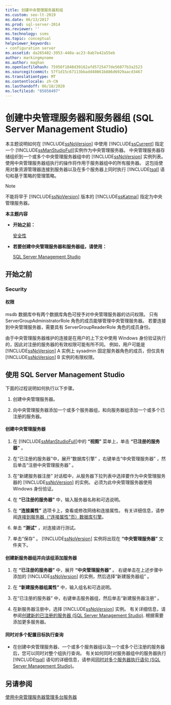 ```yaml
---
title: 创建中央管理服务器和组
ms.custom: seo-lt-2019
ms.date: 06/13/2017
ms.prod: sql-server-2014
ms.reviewer: ''
ms.technology: ssms
ms.topic: conceptual
helpviewer_keywords:
- configuration server
ms.assetid: da265482-3953-440a-ac23-0ab7e42a55eb
author: markingmyname
ms.author: maghan
ms.openlocfilehash: 75950f1848d39162afd5725477de56077b3a2523
ms.sourcegitcommit: 57f1d15c67113bbadd40861b886d6929aacd3467
ms.translationtype: MT
ms.contentlocale: zh-CN
ms.lasthandoff: 06/18/2020
ms.locfileid: "85058497"
---
```

# <a name="create-a-central-management-server-and-server-group-sql-server-management-studio"></a>创建中央管理服务器和服务器组 (SQL Server Management Studio)
  本主题说明如何在 [!INCLUDE[ssNoVersion](../../includes/ssnoversion-md.md)] 中使用 [!INCLUDE[ssCurrent](../../includes/sscurrent-md.md)] 指定一个 [!INCLUDE[ssManStudioFull](../../includes/ssmanstudiofull-md.md)]实例作为中央管理服务器。 中央管理服务器存储组织到一个或多个中央管理服务器组中的 [!INCLUDE[ssNoVersion](../../includes/ssnoversion-md.md)] 实例列表。 使用中央管理服务器组执行的操作将作用于服务器组中的所有服务器。 这包括使用对象资源管理器连接到服务器以及在多个服务器上同时执行 [!INCLUDE[tsql](../../includes/tsql-md.md)] 语句和基于策略的管理策略。  
  
> [!NOTE]  
>  不能将早于 [!INCLUDE[ssNoVersion](../../includes/ssnoversion-md.md)] 版本的 [!INCLUDE[ssKatmai](../../includes/sskatmai-md.md)] 指定为中央管理服务器。  
  
 **本主题内容**  
  
-   **开始之前：**  
  
     [安全性](#Security)  
  
-   **若要创建中央管理服务器和服务器组，请使用：**  
  
     [SQL Server Management Studio](#SSMSProcedure)  
  
##  <a name="before-you-begin"></a><a name="BeforeYouBegin"></a> 开始之前  
  
###  <a name="security"></a><a name="Security"></a> Security  
  
####  <a name="permissions"></a><a name="Permissions"></a> 权限  
 msdb 数据库中有两个数据库角色可授予对中央管理服务器的访问权限。 只有 ServerGroupAdministratorRole 角色的成员能够管理中央管理服务器。 若要连接到中央管理服务器，需要具有 ServerGroupReaderRole 角色的成员身份。  
  
 由于中央管理服务器维护的连接是在用户的上下文中使用 Windows 身份验证执行的，因此对注册的服务器的有效权限可能有所不同。 例如，用户可能是 [!INCLUDE[ssNoVersion](../../includes/ssnoversion-md.md)] A 实例上 sysadmin 固定服务器角色的成员，但仅具有 [!INCLUDE[ssNoVersion](../../includes/ssnoversion-md.md)] B 实例的有限权限。  
  
##  <a name="using-sql-server-management-studio"></a><a name="SSMSProcedure"></a> 使用 SQL Server Management Studio  
 下面的过程说明如何执行以下步骤。  
  
1.  创建中央管理服务器。  
  
2.  向中央管理服务器添加一个或多个服务器组，和向服务器组添加一个或多个已注册的服务器。  
  
#### <a name="create-a-central-management-server"></a>创建中央管理服务器  
  
1.  在 [!INCLUDE[ssManStudioFull](../../includes/ssmanstudiofull-md.md)]中的 **“视图”** 菜单上，单击 **“已注册的服务器”** 。  
  
2.  在“已注册的服务器”中，展开“数据库引擎”  ，右键单击“中央管理服务器”  ，然后单击“注册中央管理服务器”  。  
  
3.  在“新建服务器注册”  对话框中，从服务器下拉列表中选择要作为中央管理服务器的 [!INCLUDE[ssNoVersion](../../includes/ssnoversion-md.md)] 的实例。 必须为此中央管理服务器使用 Windows 身份验证。  
  
4.  在 **“已注册的服务器”** 中，输入服务器名称和可选说明。  
  
5.  在 **“连接属性”** 选项卡上，查看或修改网络和连接属性。 有关详细信息，请参阅[连接到服务器（“连接属性”页）数据库引擎](../f1-help/connect-to-server-connection-properties-page-database-engine.md)。  
  
6.  单击 **“测试”** ，对连接进行测试。  
  
7.  单击“保存”  。 [!INCLUDE[ssNoVersion](../../includes/ssnoversion-md.md)] 实例将出现在 **“中央管理服务器”** 文件夹下。  
  
#### <a name="create-a-new-server-group-and-add-servers-to-the-group"></a>创建新服务器组并向该组添加服务器  
  
1.  在 **“已注册的服务器”** 中，展开 **“中央管理服务器”** 。 右键单击在上述步骤中添加的 [!INCLUDE[ssNoVersion](../../includes/ssnoversion-md.md)] 的实例，然后选择“新建服务器组”  。  
  
2.  在 **“新建服务器组属性”** 中，输入组名和可选说明。  
  
3.  在“已注册的服务器”  中，右键单击服务器组，然后单击“新建服务器注册”  。  
  
4.  在新服务器注册中，选择 [!INCLUDE[ssNoVersion](../../includes/ssnoversion-md.md)] 实例。 有关详细信息，请参阅[创建新的已注册的服务器 (SQL Server Management Studio)](create-a-new-registered-server-sql-server-management-studio.md). 根据需要添加更多服务器。  
  
#### <a name="to-execute-queries-against-several-configuration-targets-at-the-same-time"></a>同时对多个配置目标执行查询  
  
-   在创建中央管理服务器、一个或多个服务器组以及一个或多个已注册的服务器后，您可以同时对整个组执行查询。 有关如何同时对服务器组中的服务器执行 [!INCLUDE[tsql](../../includes/tsql-md.md)] 语句的详细信息，请参阅[同时对多个服务器执行语句 (SQL Server Management Studio)](execute-statements-against-multiple-servers-simultaneously.md)。  
  
## <a name="see-also"></a>另请参阅  
 [使用中央管理服务器管理多台服务器](../../relational-databases/administer-multiple-servers-using-central-management-servers.md)  
  
  
